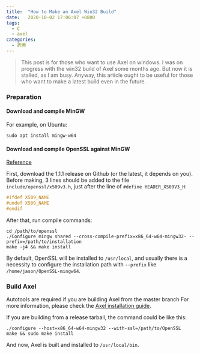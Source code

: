 ```yaml
---
title:  "How to Make an Axel Win32 Build"
date:   2020-10-02 17:06:07 +0800
tags:
  - C
  - axel
categories:
  - 折腾
---
```


> This post is for those who want to use Axel on windows. I  was on progress with the win32 build of Axel some months ago. But now it is stalled, as I am busy. Anyway, this article ought to be useful for those who want to make a latest build even in the future.

### Preparation

#### Download and compile MinGW

For example, on Ubuntu:
```shell
sudo apt install mingw-w64
```
#### Download and compile OpenSSL against MinGW

[Reference](https://marc.xn--wckerlin-0za.ch/computer/cross-compile-openssl-for-windows-on-linux)

First, download the 1.1.1 release on Github (or the latest, it depends on you).
Before making, 3 lines should be added to the file `include/openssl/x509v3.h`, just after the line of `#define HEADER_X509V3_H`:

```c
#ifdef X509_NAME
#undef X509_NAME
#endif
```

After that, run compile commands:

```shell
cd /path/to/openssl
./Configure mingw shared --cross-compile-prefix=x86_64-w64-mingw32- --prefix=/path/to/installation
make -j4 && make install
```

By default, OpenSSL will be installed to `/usr/local`, and usually there is a necessity to configure the installation path with `--prefix` like `/home/jason/OpenSSL-mingw64`.

### Build Axel

Autotools are required if you are building Axel from the master branch
For more information, please check the [Axel installation guide](https://github.com/axel-download-accelerator/axel#building-from-source).

If you are building from a release tarball, the command could be like this:

```shell
./configure --host=x86_64-w64-mingw32 --with-ssl=/path/to/OpenSSL
make && sudo make install
```

And now, Axel is built and installed to `/usr/local/bin`.
